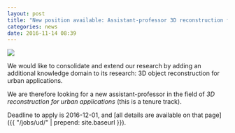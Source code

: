 ```yaml
---
layout: post
title: "New position available: Assistant-professor 3D reconstruction for urban applications (tenure track)"
categories: news
date: 2016-11-14 08:39
---
```


<div class="row">
  <div class="col-sm-12 col-xs-12"><img class="img-responsive" src="{{ "/jobs/ud/img/tetratud.jpg" | prepend: site.baseurl }}"></div>
</div>

We would like to consolidate and extend our research by adding an additional knowledge domain to its research: 3D object reconstruction for urban applications.

We are therefore looking for a new assistant-professor in the field of *3D reconstruction for urban applications* (this is a tenure track).

Deadline to apply is 2016-12-01, and [all details are available on that page]({{ "/jobs/ud/" | prepend: site.baseurl }}).